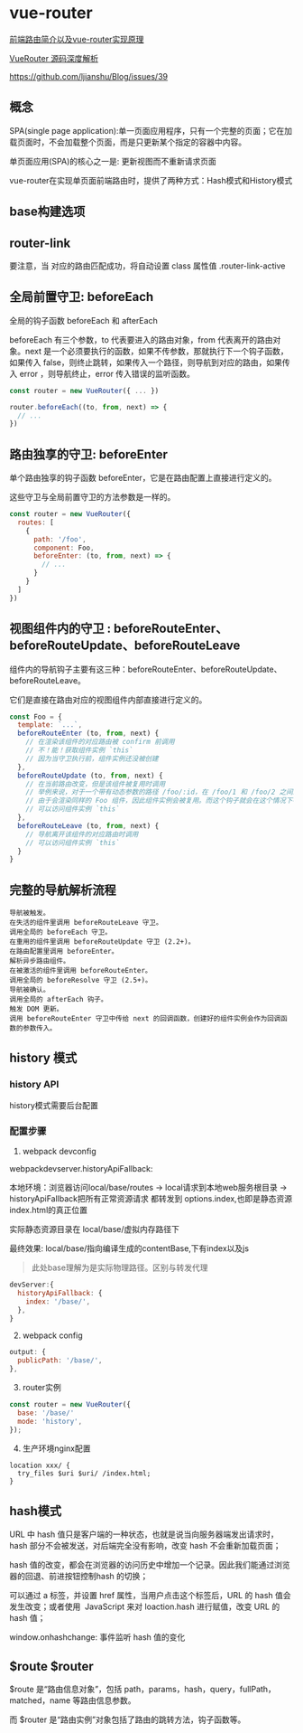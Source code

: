 # vue-router

[前端路由简介以及vue-router实现原理](https://juejin.cn/post/6844903615283363848)

[VueRouter 源码深度解析](https://juejin.im/post/5b5697675188251b11097464)

<https://github.com/ljianshu/Blog/issues/39>

## 概念

SPA(single page application):单一页面应用程序，只有一个完整的页面；它在加载页面时，不会加载整个页面，而是只更新某个指定的容器中内容。

单页面应用(SPA)的核心之一是: 更新视图而不重新请求页面

vue-router在实现单页面前端路由时，提供了两种方式：Hash模式和History模式

## base构建选项

## router-link

要注意，当 <router-link> 对应的路由匹配成功，将自动设置 class 属性值 .router-link-active

## 全局前置守卫: beforeEach

全局的钩子函数 beforeEach 和 afterEach

beforeEach 有三个参数，to 代表要进入的路由对象，from 代表离开的路由对象。next 是一个必须要执行的函数，如果不传参数，那就执行下一个钩子函数，如果传入 false，则终止跳转，如果传入一个路径，则导航到对应的路由，如果传入 error ，则导航终止，error 传入错误的监听函数。

```js
const router = new VueRouter({ ... })

router.beforeEach((to, from, next) => {
  // ...
})
```

## 路由独享的守卫: beforeEnter

单个路由独享的钩子函数 beforeEnter，它是在路由配置上直接进行定义的。

这些守卫与全局前置守卫的方法参数是一样的。

```js
const router = new VueRouter({
  routes: [
    {
      path: '/foo',
      component: Foo,
      beforeEnter: (to, from, next) => {
        // ...
      }
    }
  ]
})
```

## 视图组件内的守卫 : beforeRouteEnter、beforeRouteUpdate、beforeRouteLeave

组件内的导航钩子主要有这三种：beforeRouteEnter、beforeRouteUpdate、beforeRouteLeave。

它们是直接在路由对应的视图组件内部直接进行定义的。

```js
const Foo = {
  template: `...`,
  beforeRouteEnter (to, from, next) {
    // 在渲染该组件的对应路由被 confirm 前调用
    // 不！能！获取组件实例 `this`
    // 因为当守卫执行前，组件实例还没被创建
  },
  beforeRouteUpdate (to, from, next) {
    // 在当前路由改变，但是该组件被复用时调用
    // 举例来说，对于一个带有动态参数的路径 /foo/:id，在 /foo/1 和 /foo/2 之间跳转的时候，
    // 由于会渲染同样的 Foo 组件，因此组件实例会被复用。而这个钩子就会在这个情况下被调用。
    // 可以访问组件实例 `this`
  },
  beforeRouteLeave (to, from, next) {
    // 导航离开该组件的对应路由时调用
    // 可以访问组件实例 `this`
  }
}
```

## 完整的导航解析流程

```
导航被触发。
在失活的组件里调用 beforeRouteLeave 守卫。
调用全局的 beforeEach 守卫。
在重用的组件里调用 beforeRouteUpdate 守卫 (2.2+)。
在路由配置里调用 beforeEnter。
解析异步路由组件。
在被激活的组件里调用 beforeRouteEnter。
调用全局的 beforeResolve 守卫 (2.5+)。
导航被确认。
调用全局的 afterEach 钩子。
触发 DOM 更新。
调用 beforeRouteEnter 守卫中传给 next 的回调函数，创建好的组件实例会作为回调函数的参数传入。
```

## history 模式

### history API

history模式需要后台配置

### 配置步骤

1. webpack devconfig

webpackdevserver.historyApiFallback:

本地环境：浏览器访问local/base/routes -> local请求到本地web服务根目录 -> historyApiFallback把所有正常资源请求 都转发到 options.index,也即是静态资源index.html的真正位置

实际静态资源目录在 local/base/虚拟内存路径下

最终效果: local/base/指向编译生成的contentBase,下有index以及js

> 此处base理解为是实际物理路径。区别与转发代理

```js
devServer:{
  historyApiFallback: {
    index: '/base/',
  },
}
```

2. webpack config

```js
output: {
  publicPath: '/base/',
},
```

3. router实例

```js
const router = new VueRouter({
  base: '/base/'
  mode: 'history',
});
```

4. 生产环境nginx配置

```
location xxx/ {
  try_files $uri $uri/ /index.html;
}
```

## hash模式

URL 中 hash 值只是客户端的一种状态，也就是说当向服务器端发出请求时，hash 部分不会被发送，对后端完全没有影响，改变 hash 不会重新加载页面；

hash 值的改变，都会在浏览器的访问历史中增加一个记录。因此我们能通过浏览器的回退、前进按钮控制hash 的切换；

可以通过 a 标签，并设置 href 属性，当用户点击这个标签后，URL 的 hash 值会发生改变；或者使用  JavaScript 来对 loaction.hash 进行赋值，改变 URL 的 hash 值；

window.onhashchange: 事件监听 hash 值的变化

## $route $router

$route 是“路由信息对象”，包括 path，params，hash，query，fullPath，matched，name 等路由信息参数。

而 $router 是“路由实例”对象包括了路由的跳转方法，钩子函数等。

